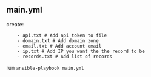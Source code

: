 ## main.yml

create:
```
    - api.txt # Add api token to file
    - domain.txt # Add domain zone
    - email.txt # Add account email
    - ip.txt # Add IP you want the the record to be
    - records.txt # Add list of records 
```
run 
` ansible-playbook main.yml  `

